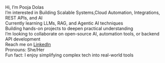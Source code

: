 Hi, I’m  Pooja Dolas  
I’m interested in Building Scalable Systems,Cloud Automation, Integrations, REST APIs, and AI  
Currently learning LLMs, RAG, and Agentic AI techniques  
Building hands-on projects to deepen practical understanding  
I’m looking to collaborate on open-source AI, automation tools, or backend API development  
Reach me on [LinkedIn](https://www.linkedin.com/in/poojadolas/)  
Pronouns: She/Her  
Fun fact: I enjoy simplifying complex tech into real-world tools
